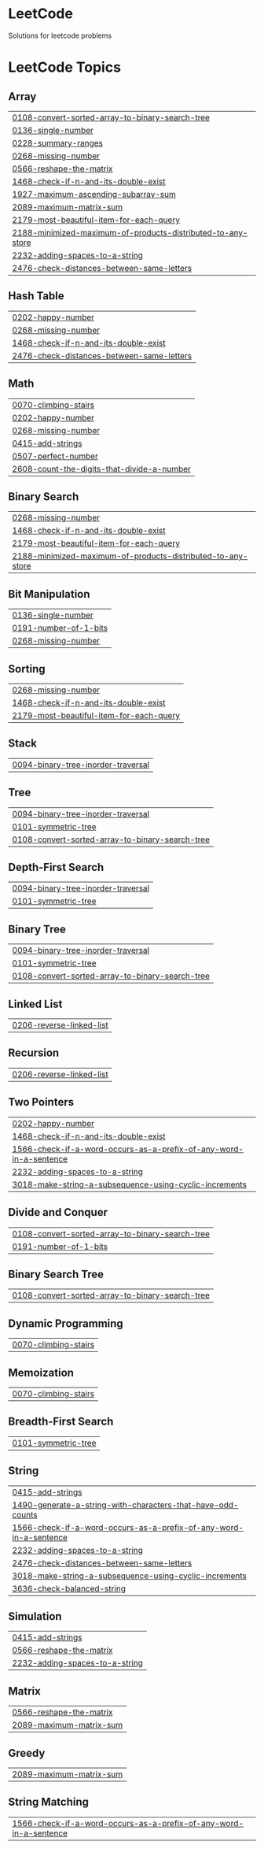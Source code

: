 # LeetCode
Solutions for leetcode problems

<!---LeetCode Topics Start-->
# LeetCode Topics
## Array
|  |
| ------- |
| [0108-convert-sorted-array-to-binary-search-tree](https://github.com/VinayReddy3003/LeetCode/tree/master/0108-convert-sorted-array-to-binary-search-tree) |
| [0136-single-number](https://github.com/VinayReddy3003/LeetCode/tree/master/0136-single-number) |
| [0228-summary-ranges](https://github.com/VinayReddy3003/LeetCode/tree/master/0228-summary-ranges) |
| [0268-missing-number](https://github.com/VinayReddy3003/LeetCode/tree/master/0268-missing-number) |
| [0566-reshape-the-matrix](https://github.com/VinayReddy3003/LeetCode/tree/master/0566-reshape-the-matrix) |
| [1468-check-if-n-and-its-double-exist](https://github.com/VinayReddy3003/LeetCode/tree/master/1468-check-if-n-and-its-double-exist) |
| [1927-maximum-ascending-subarray-sum](https://github.com/VinayReddy3003/LeetCode/tree/master/1927-maximum-ascending-subarray-sum) |
| [2089-maximum-matrix-sum](https://github.com/VinayReddy3003/LeetCode/tree/master/2089-maximum-matrix-sum) |
| [2179-most-beautiful-item-for-each-query](https://github.com/VinayReddy3003/LeetCode/tree/master/2179-most-beautiful-item-for-each-query) |
| [2188-minimized-maximum-of-products-distributed-to-any-store](https://github.com/VinayReddy3003/LeetCode/tree/master/2188-minimized-maximum-of-products-distributed-to-any-store) |
| [2232-adding-spaces-to-a-string](https://github.com/VinayReddy3003/LeetCode/tree/master/2232-adding-spaces-to-a-string) |
| [2476-check-distances-between-same-letters](https://github.com/VinayReddy3003/LeetCode/tree/master/2476-check-distances-between-same-letters) |
## Hash Table
|  |
| ------- |
| [0202-happy-number](https://github.com/VinayReddy3003/LeetCode/tree/master/0202-happy-number) |
| [0268-missing-number](https://github.com/VinayReddy3003/LeetCode/tree/master/0268-missing-number) |
| [1468-check-if-n-and-its-double-exist](https://github.com/VinayReddy3003/LeetCode/tree/master/1468-check-if-n-and-its-double-exist) |
| [2476-check-distances-between-same-letters](https://github.com/VinayReddy3003/LeetCode/tree/master/2476-check-distances-between-same-letters) |
## Math
|  |
| ------- |
| [0070-climbing-stairs](https://github.com/VinayReddy3003/LeetCode/tree/master/0070-climbing-stairs) |
| [0202-happy-number](https://github.com/VinayReddy3003/LeetCode/tree/master/0202-happy-number) |
| [0268-missing-number](https://github.com/VinayReddy3003/LeetCode/tree/master/0268-missing-number) |
| [0415-add-strings](https://github.com/VinayReddy3003/LeetCode/tree/master/0415-add-strings) |
| [0507-perfect-number](https://github.com/VinayReddy3003/LeetCode/tree/master/0507-perfect-number) |
| [2608-count-the-digits-that-divide-a-number](https://github.com/VinayReddy3003/LeetCode/tree/master/2608-count-the-digits-that-divide-a-number) |
## Binary Search
|  |
| ------- |
| [0268-missing-number](https://github.com/VinayReddy3003/LeetCode/tree/master/0268-missing-number) |
| [1468-check-if-n-and-its-double-exist](https://github.com/VinayReddy3003/LeetCode/tree/master/1468-check-if-n-and-its-double-exist) |
| [2179-most-beautiful-item-for-each-query](https://github.com/VinayReddy3003/LeetCode/tree/master/2179-most-beautiful-item-for-each-query) |
| [2188-minimized-maximum-of-products-distributed-to-any-store](https://github.com/VinayReddy3003/LeetCode/tree/master/2188-minimized-maximum-of-products-distributed-to-any-store) |
## Bit Manipulation
|  |
| ------- |
| [0136-single-number](https://github.com/VinayReddy3003/LeetCode/tree/master/0136-single-number) |
| [0191-number-of-1-bits](https://github.com/VinayReddy3003/LeetCode/tree/master/0191-number-of-1-bits) |
| [0268-missing-number](https://github.com/VinayReddy3003/LeetCode/tree/master/0268-missing-number) |
## Sorting
|  |
| ------- |
| [0268-missing-number](https://github.com/VinayReddy3003/LeetCode/tree/master/0268-missing-number) |
| [1468-check-if-n-and-its-double-exist](https://github.com/VinayReddy3003/LeetCode/tree/master/1468-check-if-n-and-its-double-exist) |
| [2179-most-beautiful-item-for-each-query](https://github.com/VinayReddy3003/LeetCode/tree/master/2179-most-beautiful-item-for-each-query) |
## Stack
|  |
| ------- |
| [0094-binary-tree-inorder-traversal](https://github.com/VinayReddy3003/LeetCode/tree/master/0094-binary-tree-inorder-traversal) |
## Tree
|  |
| ------- |
| [0094-binary-tree-inorder-traversal](https://github.com/VinayReddy3003/LeetCode/tree/master/0094-binary-tree-inorder-traversal) |
| [0101-symmetric-tree](https://github.com/VinayReddy3003/LeetCode/tree/master/0101-symmetric-tree) |
| [0108-convert-sorted-array-to-binary-search-tree](https://github.com/VinayReddy3003/LeetCode/tree/master/0108-convert-sorted-array-to-binary-search-tree) |
## Depth-First Search
|  |
| ------- |
| [0094-binary-tree-inorder-traversal](https://github.com/VinayReddy3003/LeetCode/tree/master/0094-binary-tree-inorder-traversal) |
| [0101-symmetric-tree](https://github.com/VinayReddy3003/LeetCode/tree/master/0101-symmetric-tree) |
## Binary Tree
|  |
| ------- |
| [0094-binary-tree-inorder-traversal](https://github.com/VinayReddy3003/LeetCode/tree/master/0094-binary-tree-inorder-traversal) |
| [0101-symmetric-tree](https://github.com/VinayReddy3003/LeetCode/tree/master/0101-symmetric-tree) |
| [0108-convert-sorted-array-to-binary-search-tree](https://github.com/VinayReddy3003/LeetCode/tree/master/0108-convert-sorted-array-to-binary-search-tree) |
## Linked List
|  |
| ------- |
| [0206-reverse-linked-list](https://github.com/VinayReddy3003/LeetCode/tree/master/0206-reverse-linked-list) |
## Recursion
|  |
| ------- |
| [0206-reverse-linked-list](https://github.com/VinayReddy3003/LeetCode/tree/master/0206-reverse-linked-list) |
## Two Pointers
|  |
| ------- |
| [0202-happy-number](https://github.com/VinayReddy3003/LeetCode/tree/master/0202-happy-number) |
| [1468-check-if-n-and-its-double-exist](https://github.com/VinayReddy3003/LeetCode/tree/master/1468-check-if-n-and-its-double-exist) |
| [1566-check-if-a-word-occurs-as-a-prefix-of-any-word-in-a-sentence](https://github.com/VinayReddy3003/LeetCode/tree/master/1566-check-if-a-word-occurs-as-a-prefix-of-any-word-in-a-sentence) |
| [2232-adding-spaces-to-a-string](https://github.com/VinayReddy3003/LeetCode/tree/master/2232-adding-spaces-to-a-string) |
| [3018-make-string-a-subsequence-using-cyclic-increments](https://github.com/VinayReddy3003/LeetCode/tree/master/3018-make-string-a-subsequence-using-cyclic-increments) |
## Divide and Conquer
|  |
| ------- |
| [0108-convert-sorted-array-to-binary-search-tree](https://github.com/VinayReddy3003/LeetCode/tree/master/0108-convert-sorted-array-to-binary-search-tree) |
| [0191-number-of-1-bits](https://github.com/VinayReddy3003/LeetCode/tree/master/0191-number-of-1-bits) |
## Binary Search Tree
|  |
| ------- |
| [0108-convert-sorted-array-to-binary-search-tree](https://github.com/VinayReddy3003/LeetCode/tree/master/0108-convert-sorted-array-to-binary-search-tree) |
## Dynamic Programming
|  |
| ------- |
| [0070-climbing-stairs](https://github.com/VinayReddy3003/LeetCode/tree/master/0070-climbing-stairs) |
## Memoization
|  |
| ------- |
| [0070-climbing-stairs](https://github.com/VinayReddy3003/LeetCode/tree/master/0070-climbing-stairs) |
## Breadth-First Search
|  |
| ------- |
| [0101-symmetric-tree](https://github.com/VinayReddy3003/LeetCode/tree/master/0101-symmetric-tree) |
## String
|  |
| ------- |
| [0415-add-strings](https://github.com/VinayReddy3003/LeetCode/tree/master/0415-add-strings) |
| [1490-generate-a-string-with-characters-that-have-odd-counts](https://github.com/VinayReddy3003/LeetCode/tree/master/1490-generate-a-string-with-characters-that-have-odd-counts) |
| [1566-check-if-a-word-occurs-as-a-prefix-of-any-word-in-a-sentence](https://github.com/VinayReddy3003/LeetCode/tree/master/1566-check-if-a-word-occurs-as-a-prefix-of-any-word-in-a-sentence) |
| [2232-adding-spaces-to-a-string](https://github.com/VinayReddy3003/LeetCode/tree/master/2232-adding-spaces-to-a-string) |
| [2476-check-distances-between-same-letters](https://github.com/VinayReddy3003/LeetCode/tree/master/2476-check-distances-between-same-letters) |
| [3018-make-string-a-subsequence-using-cyclic-increments](https://github.com/VinayReddy3003/LeetCode/tree/master/3018-make-string-a-subsequence-using-cyclic-increments) |
| [3636-check-balanced-string](https://github.com/VinayReddy3003/LeetCode/tree/master/3636-check-balanced-string) |
## Simulation
|  |
| ------- |
| [0415-add-strings](https://github.com/VinayReddy3003/LeetCode/tree/master/0415-add-strings) |
| [0566-reshape-the-matrix](https://github.com/VinayReddy3003/LeetCode/tree/master/0566-reshape-the-matrix) |
| [2232-adding-spaces-to-a-string](https://github.com/VinayReddy3003/LeetCode/tree/master/2232-adding-spaces-to-a-string) |
## Matrix
|  |
| ------- |
| [0566-reshape-the-matrix](https://github.com/VinayReddy3003/LeetCode/tree/master/0566-reshape-the-matrix) |
| [2089-maximum-matrix-sum](https://github.com/VinayReddy3003/LeetCode/tree/master/2089-maximum-matrix-sum) |
## Greedy
|  |
| ------- |
| [2089-maximum-matrix-sum](https://github.com/VinayReddy3003/LeetCode/tree/master/2089-maximum-matrix-sum) |
## String Matching
|  |
| ------- |
| [1566-check-if-a-word-occurs-as-a-prefix-of-any-word-in-a-sentence](https://github.com/VinayReddy3003/LeetCode/tree/master/1566-check-if-a-word-occurs-as-a-prefix-of-any-word-in-a-sentence) |
<!---LeetCode Topics End-->